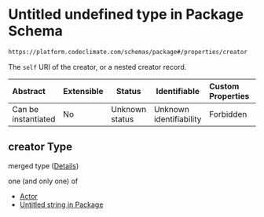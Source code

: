 # Untitled undefined type in Package Schema

```txt
https://platform.codeclimate.com/schemas/package#/properties/creator
```

The `self` URI of the creator, or a nested creator record.


| Abstract            | Extensible | Status         | Identifiable            | Custom Properties | Additional Properties | Access Restrictions | Defined In                                                                             |
| :------------------ | ---------- | -------------- | ----------------------- | :---------------- | --------------------- | ------------------- | -------------------------------------------------------------------------------------- |
| Can be instantiated | No         | Unknown status | Unknown identifiability | Forbidden         | Allowed               | none                | [Package.schema.json\*](../../spec/schemas/Package.schema.json "open original schema") |

## creator Type

merged type ([Details](package-properties-creator.md))

one (and only one) of

-   [Actor](calendarevent-properties-attendees-items-author-oneof-actor.md "check type definition")
-   [Untitled string in Package](package-properties-creator-oneof-1.md "check type definition")
